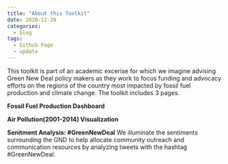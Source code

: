 ```yaml
---
title: "About this Toolkit"
date: 2020-12-20
categories:
  - blog
tags:
  - Github Page
  - update
---
```


This toolkit is part of an academic excerise for which we imagine advising Green New Deal policy makers as they work to focus funding and advocacy efforts on the regions of the country most impacted by fossil fuel production and climate change. The toolkit includes 3 pages.

**Fossil Fuel Production Dashboard**

**Air Pollution(2001-2014) Visualization**

**Senitment Analysis: #GreenNewDeal**
We illuminate the sentiments surrounding the GND to help allocate community outreach and communication resources by analyzing tweets with the hashtag #GreenNewDeal. 

